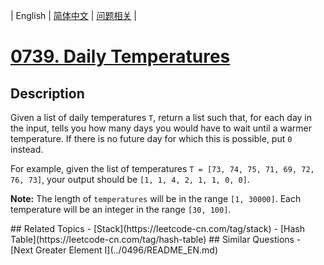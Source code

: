 
| English | [简体中文](README.md) | [问题相关](QUESTION.md) |
# [0739. Daily Temperatures](https://leetcode-cn.com/problems/daily-temperatures/)
## Description
<p>
Given a list of daily temperatures <code>T</code>, return a list such that, for each day in the input, tells you how many days you would have to wait until a warmer temperature.  If there is no future day for which this is possible, put <code>0</code> instead.
</p><p>
For example, given the list of temperatures <code>T = [73, 74, 75, 71, 69, 72, 76, 73]</code>, your output should be <code>[1, 1, 4, 2, 1, 1, 0, 0]</code>.
</p>

<p><b>Note:</b>
The length of <code>temperatures</code> will be in the range <code>[1, 30000]</code>.
Each temperature will be an integer in the range <code>[30, 100]</code>.
</p>
## Related Topics
- [Stack](https://leetcode-cn.com/tag/stack)
- [Hash Table](https://leetcode-cn.com/tag/hash-table)
## Similar Questions
- [Next Greater Element I](../0496/README_EN.md)
